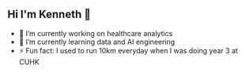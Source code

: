 ## Hi I'm Kenneth 👋

- 🔭 I’m currently working on healthcare analytics
- 🌱 I’m currently learning data and AI engineering
- ⚡ Fun fact: I used to run 10km everyday when I was doing year 3 at CUHK


